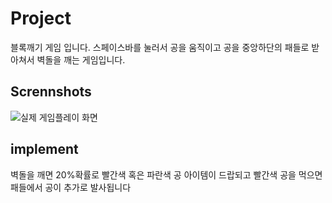# Project
블록깨기 게임 입니다. 스페이스바를 눌러서 공을 움직이고 공을 중앙하단의 패들로 받아쳐서 벽돌을 깨는 게임입니다.

Scrennshots
-----------
![실제 게임플레이 화면]("D:\202113353_TeamProject\Project\gameUI_image.png")


## implement
벽돌을 깨면 20%확률로 빨간색 혹은 파란색 공 아이템이 드랍되고 빨간색 공을 먹으면 패들에서 공이 추가로 발사됩니다
